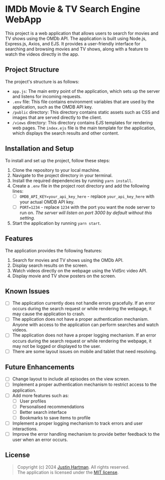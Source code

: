 # IMDb Movie & TV Search Engine WebApp

This project is a web application that allows users to search for movies and TV shows using the OMDb API. The 
application is built using Node.js, Express.js, Axios, and EJS. It provides a user-friendly interface for searching and 
browsing movies and TV shows, along with a feature to watch the videos directly in the app.

## Project Structure

The project's structure is as follows:

- `app.js`: The main entry point of the application, which sets up the server and listens for incoming requests.
- `.env` file: This file contains environment variables that are used by the application, such as the OMDB API key.
- `/public` directory: This directory contains static assets such as CSS and images that are served directly to the 
  client.
- `/views` directory: This directory contains EJS templates for rendering web pages. 
  The `index.ejs` file is the main template for the application, which displays the search results and other content.

## Installation and Setup

To install and set up the project, follow these steps:

1. Clone the repository to your local machine.
2. Navigate to the project directory in your terminal.
3. Install the required dependencies by running `yarn install`.
4. Create a `.env` file in the project root directory and add the following lines:
   - [ ] `OMDB_API_KEY=your_api_key_here` - replace `your_api_key_here` with your actual OMDB API key.
   - [ ] `PORT=1234` - replace `1234` with the port you want the node server to run on. 
         _The server will listen on port 3000 by default without this setting._
5. Start the application by running `yarn start`.

## Features

The application provides the following features:

1. Search for movies and TV shows using the OMDb API. 
2. Display search results on the screen. 
3. Watch videos directly on the webpage using the VidSrc video API. 
4. Display movie and TV show posters on the screen.

## Known Issues

- [ ] The application currently does not handle errors gracefully. If an error occurs during the search request or 
      while rendering the webpage, it may cause the application to crash.
- [ ] The application does not have a proper authentication mechanism. Anyone with access to the application can 
      perform searches and watch videos.
- [ ] The application does not have a proper logging mechanism. If an error occurs during the search request or while 
      rendering the webpage, it may not be logged or displayed to the user.
- [ ] There are some layout issues on mobile and tablet that need resolving.

## Future Enhancements

- [ ] Change layout to include all episodes on the view screen.
- [ ] Implement a proper authentication mechanism to restrict access to the application.
- [ ] Add more features such as: 
  - [ ] User profiles 
  - [ ] Personalised recommendations
  - [ ] Better search interface
  - [ ] Bookmarks to save items to profile
- [ ] Implement a proper logging mechanism to track errors and user interactions.
- [ ] Improve the error handling mechanism to provide better feedback to the user when an error occurs.

## License

> Copyright (c) 2024 [Justin Hartman](https://justhart.com). All rights reserved.   
> The application is licensed under the [MIT license](LICENSE.md).

